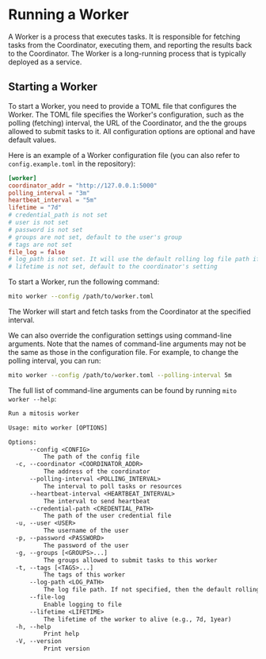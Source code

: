 # Running a Worker

A Worker is a process that executes tasks.
It is responsible for fetching tasks from the Coordinator, executing them, and reporting the results back to the Coordinator.
The Worker is a long-running process that is typically deployed as a service.

## Starting a Worker

To start a Worker, you need to provide a TOML file that configures the Worker.
The TOML file specifies the Worker's configuration, such as the polling (fetching) interval, the URL of the Coordinator, and the the groups allowed to submit tasks to it.
All configuration options are optional and have default values.

Here is an example of a Worker configuration file (you can also refer to `config.example.toml` in the repository):

```toml
[worker]
coordinator_addr = "http://127.0.0.1:5000"
polling_interval = "3m"
heartbeat_interval = "5m"
lifetime = "7d"
# credential_path is not set
# user is not set
# password is not set
# groups are not set, default to the user's group
# tags are not set
file_log = false
# log_path is not set. It will use the default rolling log file path if file_log is set to true
# lifetime is not set, default to the coordinator's setting
```

To start a Worker, run the following command:

```bash
mito worker --config /path/to/worker.toml
```

The Worker will start and fetch tasks from the Coordinator at the specified interval.

We can also override the configuration settings using command-line arguments.
Note that the names of command-line arguments may not be the same as those in the configuration file.
For example, to change the polling interval, you can run:

```bash
mito worker --config /path/to/worker.toml --polling-interval 5m
```

The full list of command-line arguments can be found by running `mito worker --help`:

```txt
Run a mitosis worker

Usage: mito worker [OPTIONS]

Options:
      --config <CONFIG>
          The path of the config file
  -c, --coordinator <COORDINATOR_ADDR>
          The address of the coordinator
      --polling-interval <POLLING_INTERVAL>
          The interval to poll tasks or resources
      --heartbeat-interval <HEARTBEAT_INTERVAL>
          The interval to send heartbeat
      --credential-path <CREDENTIAL_PATH>
          The path of the user credential file
  -u, --user <USER>
          The username of the user
  -p, --password <PASSWORD>
          The password of the user
  -g, --groups [<GROUPS>...]
          The groups allowed to submit tasks to this worker
  -t, --tags [<TAGS>...]
          The tags of this worker
      --log-path <LOG_PATH>
          The log file path. If not specified, then the default rolling log file path would be used. If specified, then the log file would be exactly at the path specified
      --file-log
          Enable logging to file
      --lifetime <LIFETIME>
          The lifetime of the worker to alive (e.g., 7d, 1year)
  -h, --help
          Print help
  -V, --version
          Print version
```
